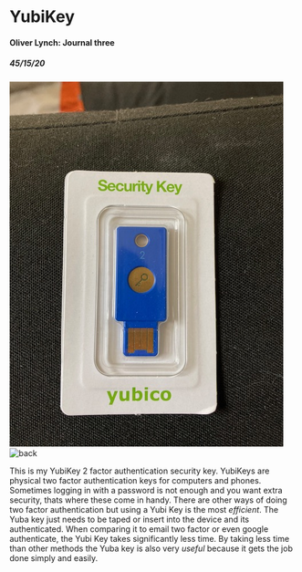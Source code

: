 # YubiKey
#### Oliver Lynch: Journal three
##### 45/15/20

![Front](key1.jpeg "key 1")
![back](key2.jpeg "key 2")

This is my YubiKey 2 factor authentication security key. YubiKeys are physical two factor authentication keys for computers and phones. Sometimes logging in with a password is not enough and you want extra security, thats where these come in handy. There are other ways of doing two factor authentication but using a Yubi Key is the most *efficient*. The Yuba key just needs to be  taped or insert into the device and its authenticated. When comparing it to email two factor or even google authenticate, the Yubi Key takes significantly less time. By taking less time than other methods the Yuba key is also very *useful* because it gets the job done simply and easily. 
